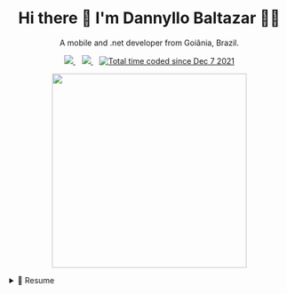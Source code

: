 <h1 align='center'>
  Hi there 👋 I'm Dannyllo Baltazar 👨‍💻
</h1>

<p align='center'>
  A mobile and .net developer from Goiânia, Brazil.
</p>

<p align='center'>
  <a href="https://www.linkedin.com/in/dannyllo-baltazar/">
    <img src="https://img.shields.io/badge/-dannyllo%20baltazar-%230077B5.svg?&style=for-the-badge&logo=linkedin&logoColor=white" />
  </a>&nbsp;&nbsp;
  <a href="mailto:dannyllobams@gmail.com">
    <img src="https://img.shields.io/badge/-dannyllobams@gmail.com-EA4335?style=for-the-badge&logo=Gmail&logoColor=white&link=" />
  </a>&nbsp;&nbsp;
  <a href="https://wakatime.com/@7b1b8de6-1810-4268-97f8-8a16bc789571">
    <img src="https://wakatime.com/badge/user/7b1b8de6-1810-4268-97f8-8a16bc789571.svg" alt="Total time coded since Dec 7 2021" />
  </a>
</p>

<p align='center'>
  <a href="#"><img src="https://github-readme-stats.vercel.app/api?username=dannyllobams&show_icons=true&count_private=true&theme=dark" width="350"></a>
</p>

<details>
<summary>📄 Resume</summary>
<br />

## Education ##

- 📖 **Computer Engineering**\
📆 2012 - 2016\
📍 **PUC Goiás** - Goiânia, Brazil

## Experience

<img align="right" src="https://img.shields.io/badge/Siemens%20Solution%20Partner-009999?logo=siemens&logoColor=white" />
<img align="right" src="https://img.shields.io/badge/ReactJS-3498DB?logo=react&logoColor=white" />
<img align="right" src="https://img.shields.io/badge/SQL%20Server-CC2927?logo=microsoft-sql-server&logoColor=white" />
<img align="right" src="https://img.shields.io/badge/C Sharp-239120?logo=c-sharp&logoColor=white" />
<img align="right" src="https://img.shields.io/badge/Asp.NET-0A66C2?logo=c-sharp&logoColor=white" />

- 👨‍💻 **.NET Developer**\
📆 2021 - moment\
📍 **TSE Automação Industrial** - Goiânia/GO, Brazil

<hr />
  
<img align="right" src="https://img.shields.io/badge/SQL%20Server-CC2927?logo=microsoft-sql-server&logoColor=white" />
<img align="right" src="https://img.shields.io/badge/C Sharp-239120?logo=c-sharp&logoColor=white" />
<img align="right" src="https://img.shields.io/badge/Microsoft%20BOT%20Framework-0A66C2?logo=windows&logoColor=white" />
<img align="right" src="https://img.shields.io/badge/Asp.NET-0A66C2?logo=c-sharp&logoColor=white" />

- 👨‍💻 **.NET Developer**\
📆 2019 - jun/2020\
📍 **LG Informática** - Goiânia/GO, Brazil

<hr />
  
<img align="right" src="https://img.shields.io/badge/SQL%20Server-CC2927?logo=microsoft-sql-server&logoColor=white" />
<img align="right" src="https://img.shields.io/badge/C Sharp-239120?logo=c-sharp&logoColor=white" />
<img align="right" src="https://img.shields.io/badge/Asp.NET-0A66C2?logo=c-sharp&logoColor=white" />

- 👨‍💻 **.NET Developer**\
📆 2017 - jun/2019\
📍 **TSE Automação Industrial** - Goiânia/GO, Brazil

<hr />

<img align="right" src="https://img.shields.io/badge/Ionic-367EE5?logo=ionic&logoColor=white" />
<img align="right" src="https://img.shields.io/badge/Windows%20Forms App-0078D6?logo=windows&logoColor=white" />

- 👨‍💻 **C# and Mobile Developer**\
📆 2017 - maio/2017\
📍 **CondoEase** - Goiânia/GO, Brazil

</details>
